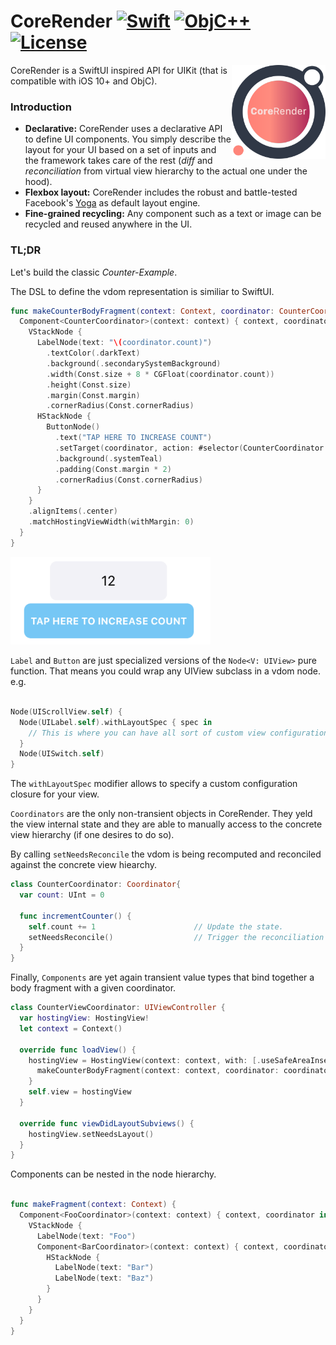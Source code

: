 # CoreRender [![Swift](https://img.shields.io/badge/swift-5.1-orange.svg?style=flat)](#) [![ObjC++](https://img.shields.io/badge/ObjC++-blue.svg?style=flat)](#) [![License](https://img.shields.io/badge/license-MIT-blue.svg?style=flat)](https://opensource.org/licenses/MIT)

<img src="docs/assets/logo_new.png" width=150 alt="CoreRender" align=right />

CoreRender is a SwiftUI inspired API for UIKit (that is compatible with iOS 10+ and ObjC).


### Introduction

* **Declarative:** CoreRender uses a declarative API to define UI components. You simply describe the layout for your UI based on a set of inputs and the framework takes care of the rest (*diff* and *reconciliation* from virtual view hierarchy to the actual one under the hood).
* **Flexbox layout:** CoreRender includes the robust and battle-tested Facebook's [Yoga](https://facebook.github.io/yoga/) as default layout engine.
* **Fine-grained recycling:** Any component such as a text or image can be recycled and reused anywhere in the UI.

### TL;DR

Let's build the classic *Counter-Example*.

The DSL to define the vdom representation is similiar to SwiftUI.

```swift
func makeCounterBodyFragment(context: Context, coordinator: CounterCoordinator) -> OpaqueNodeBuilder {
  Component<CounterCoordinator>(context: context) { context, coordinator in
    VStackNode {
      LabelNode(text: "\(coordinator.count)")
        .textColor(.darkText)
        .background(.secondarySystemBackground)
        .width(Const.size + 8 * CGFloat(coordinator.count))
        .height(Const.size)
        .margin(Const.margin)
        .cornerRadius(Const.cornerRadius)
      HStackNode {
        ButtonNode()
          .text("TAP HERE TO INCREASE COUNT")
          .setTarget(coordinator, action: #selector(CounterCoordinator.increase), for: .touchUpInside)
          .background(.systemTeal)
          .padding(Const.margin * 2)
          .cornerRadius(Const.cornerRadius)
      }
    }
    .alignItems(.center)
    .matchHostingViewWidth(withMargin: 0)
  }
}
```

<img src="docs/assets/screen_2.png" width=320 alt="screen" />

`Label` and `Button` are just specialized versions of the `Node<V: UIView>` pure function.
That means you could wrap any UIView subclass in a vdom node. e.g.
```swift

Node(UIScrollView.self) {
  Node(UILabel.self).withLayoutSpec { spec in 
    // This is where you can have all sort of custom view configuration.
  }
  Node(UISwitch.self)
}

```
The `withLayoutSpec` modifier allows to specify a custom configuration closure for your view.

 `Coordinators`  are the only non-transient objects in CoreRender. They yeld the view internal state and 
 they are able to manually access to the concrete view hierarchy (if one desires to do so).
 
 By calling  `setNeedsReconcile`  the vdom is being recomputed and reconciled against the concrete view hiearchy.

```swift
class CounterCoordinator: Coordinator{
  var count: UInt = 0

  func incrementCounter() {
    self.count += 1                      // Update the state.
    setNeedsReconcile()                  // Trigger the reconciliation algorithm on the view hiearchy associated to this coordinator.
  }
}
```

Finally,  `Components` are yet again transient value types that bind together a body fragment with a
given coordinator.

```swift
class CounterViewCoordinator: UIViewController {
  var hostingView: HostingView!
  let context = Context()

  override func loadView() {
    hostingView = HostingView(context: context, with: [.useSafeAreaInsets]) { context in
      makeCounterBodyFragment(context: context, coordinator: coordinator)
    }
    self.view = hostingView
  }
    
  override func viewDidLayoutSubviews() {
    hostingView.setNeedsLayout()
  }
}
```

Components can be nested in the node hierarchy.

```swift

func makeFragment(context: Context) {
  Component<FooCoordinator>(context: context) { context, coordinator in
    VStackNode {
      LabelNode(text: "Foo")
      Component<BarCoordinator>(context: context) { context, coordinator in
        HStackNode {
          LabelNode(text: "Bar")
          LabelNode(text: "Baz")
        }
      }
    }
  }
}

```

